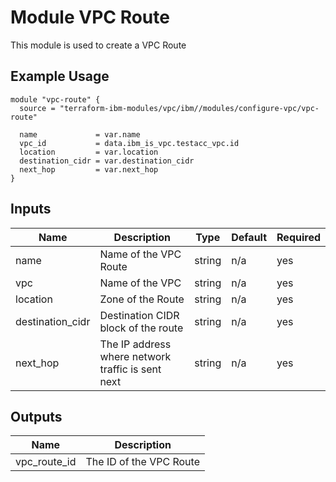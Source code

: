 # Module VPC Route

This module is used to create a VPC Route

## Example Usage
```
module "vpc-route" {
  source = "terraform-ibm-modules/vpc/ibm//modules/configure-vpc/vpc-route"

  name             = var.name
  vpc_id           = data.ibm_is_vpc.testacc_vpc.id
  location         = var.location
  destination_cidr = var.destination_cidr
  next_hop         = var.next_hop
}
```

<!-- BEGINNING OF PRE-COMMIT-TERRAFORM DOCS HOOK -->

## Inputs

| Name                              | Description                                           | Type   | Default | Required |
|-----------------------------------|-------------------------------------------------------|--------|---------|----------|
| name | Name of the VPC Route | string | n/a | yes |
| vpc | Name of the VPC | string | n/a | yes |
| location | Zone of the Route  | string | n/a | yes |
| destination_cidr | Destination CIDR block of the route| string | n/a | yes |
| next_hop | The IP address where network traffic is sent next | string | n/a | yes |


## Outputs

| Name | Description |
|------|-------------|
| vpc\_route\_id | The ID of the VPC Route |

<!-- END OF PRE-COMMIT-TERRAFORM DOCS HOOK -->
